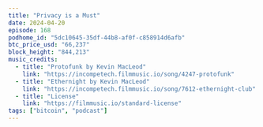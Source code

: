 ```yaml
---
title: "Privacy is a Must"
date: 2024-04-20
episode: 168
podhome_id: "5dc10645-35df-44b8-af0f-c858914d6afb"
btc_price_usd: "66,237"
block_height: "844,213"
music_credits:
  - title: "Protofunk by Kevin MacLeod"
    link: "https://incompetech.filmmusic.io/song/4247-protofunk"
  - title: "Ethernight by Kevin MacLeod"
    link: "https://incompetech.filmmusic.io/song/7612-ethernight-club"
  - title: "License"
    link: "https://filmmusic.io/standard-license"
tags: ["bitcoin", "podcast"]
---
```

